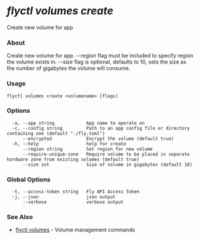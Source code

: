 # _flyctl volumes create_

Create new volume for app

### About

Create new volume for app. --region flag must be included to specify
region the volume exists in. --size flag is optional, defaults to 10,
sets the size as the number of gigabytes the volume will consume.

### Usage
~~~
flyctl volumes create <volumename> [flags]
~~~

### Options

~~~
  -a, --app string            App name to operate on
  -c, --config string         Path to an app config file or directory containing one (default "./fly.toml")
      --encrypted             Encrypt the volume (default true)
  -h, --help                  help for create
      --region string         Set region for new volume
      --require-unique-zone   Require volume to be placed in separate hardware zone from existing volumes (default true)
      --size int              Size of volume in gigabytes (default 10)
~~~

### Global Options

~~~
  -t, --access-token string   Fly API Access Token
  -j, --json                  json output
      --verbose               verbose output
~~~

### See Also

* [flyctl volumes](/docs/flyctl/volumes/)	 - Volume management commands

